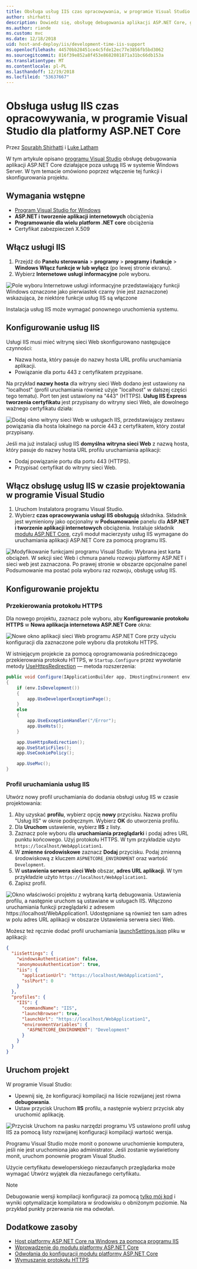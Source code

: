 ```yaml
---
title: Obsługa usług IIS czas opracowywania, w programie Visual Studio dla platformy ASP.NET Core
author: shirhatti
description: Dowiedz się, obsługę debugowania aplikacji ASP.NET Core, gdy działające poza usługą IIS w systemie Windows Server.
ms.author: riande
ms.custom: mvc
ms.date: 12/18/2018
uid: host-and-deploy/iis/development-time-iis-support
ms.openlocfilehash: 44570bb28451ce4c5fde12ec77e3856fb5bd3062
ms.sourcegitcommit: 816f39e852a8f453e8682081871a31bc66db153a
ms.translationtype: MT
ms.contentlocale: pl-PL
ms.lasthandoff: 12/19/2018
ms.locfileid: "53637667"
---
```

# <a name="development-time-iis-support-in-visual-studio-for-aspnet-core"></a>Obsługa usług IIS czas opracowywania, w programie Visual Studio dla platformy ASP.NET Core

Przez [Sourabh Shirhatti](https://twitter.com/sshirhatti) i [Luke Latham](https://github.com/guardrex)

W tym artykule opisano [programu Visual Studio](https://www.visualstudio.com/vs/) obsługę debugowania aplikacji ASP.NET Core działające poza usługą IIS w systemie Windows Server. W tym temacie omówiono poprzez włączenie tej funkcji i skonfigurowania projektu.

## <a name="prerequisites"></a>Wymagania wstępne

* [Program Visual Studio for Windows](https://www.microsoft.com/net/download/windows)
* **ASP.NET i tworzenie aplikacji internetowych** obciążenia
* **Programowanie dla wielu platform .NET core** obciążenia
* Certyfikat zabezpieczeń X.509

## <a name="enable-iis"></a>Włącz usługi IIS

1. Przejdź do **Panelu sterowania** > **programy** > **programy i funkcje** > **Windows Włącz funkcje w lub wyłącz** (po lewej stronie ekranu).
1. Wybierz **Internetowe usługi informacyjne** pole wyboru.

![Pole wyboru Internetowe usługi informacyjne przedstawiający funkcji Windows oznaczone jako pierwiastek czarny (nie jest zaznaczone) wskazująca, że niektóre funkcje usług IIS są włączone](development-time-iis-support/_static/enable_iis.png)

Instalacja usług IIS może wymagać ponownego uruchomienia systemu.

## <a name="configure-iis"></a>Konfigurowanie usług IIS

Usługi IIS musi mieć witrynę sieci Web skonfigurowano następujące czynności:

* Nazwa hosta, który pasuje do nazwy hosta URL profilu uruchamiania aplikacji.
* Powiązanie dla portu 443 z certyfikatem przypisane.

Na przykład **nazwy hosta** dla witryny sieci Web dodano jest ustawiony na "localhost" (profil uruchamiania również użyje "localhost" w dalszej części tego tematu). Port ten jest ustawiony na "443" (HTTPS). **Usług IIS Express tworzenia certyfikatu** jest przypisany do witryny sieci Web, ale dowolnego ważnego certyfikatu działa:

![Dodaj okno witryny sieci Web w usługach IIS, przedstawiający zestawu powiązania dla hosta lokalnego na porcie 443 z certyfikatem, który został przypisany.](development-time-iis-support/_static/add-website-window.png)

Jeśli ma już instalacji usług IIS **domyślna witryna sieci Web** z nazwą hosta, który pasuje do nazwy hosta URL profilu uruchamiania aplikacji:

* Dodaj powiązanie portu dla portu 443 (HTTPS).
* Przypisać certyfikat do witryny sieci Web.

## <a name="enable-development-time-iis-support-in-visual-studio"></a>Włącz obsługę usług IIS w czasie projektowania w programie Visual Studio

1. Uruchom Instalatora programu Visual Studio.
1. Wybierz **czas opracowywania usługi IIS obsługują** składnika. Składnik jest wymieniony jako opcjonalny w **Podsumowanie** panelu dla **ASP.NET i tworzenie aplikacji internetowych** obciążenia. Instaluje składnik [modułu ASP.NET Core](xref:host-and-deploy/aspnet-core-module), czyli moduł macierzysty usług IIS wymagane do uruchamiania aplikacji ASP.NET Core za pomocą programu IIS.

![Modyfikowanie funkcjami programu Visual Studio: Wybrana jest karta obciążeń. W sekcji sieć Web i chmura panelu rozwoju platformy ASP.NET i sieci web jest zaznaczona. Po prawej stronie w obszarze opcjonalne panel Podsumowanie ma postać pola wyboru raz rozwoju, obsługę usług IIS.](development-time-iis-support/_static/development_time_support.png)

## <a name="configure-the-project"></a>Konfigurowanie projektu

### <a name="https-redirection"></a>Przekierowania protokołu HTTPS

Dla nowego projektu, zaznacz pole wyboru, aby **Konfigurowanie protokołu HTTPS** w **Nowa aplikacja internetowa ASP.NET Core** okna:

![Nowe okno aplikacji sieci Web programu ASP.NET Core przy użyciu konfiguracji dla zaznaczone pole wyboru dla protokołu HTTPS.](development-time-iis-support/_static/new-app.png)

W istniejącym projekcie za pomocą oprogramowania pośredniczącego przekierowania protokołu HTTPS, w `Startup.Configure` przez wywołanie metody [UseHttpsRedirection](/dotnet/api/microsoft.aspnetcore.builder.httpspolicybuilderextensions.usehttpsredirection) — metoda rozszerzenia:

```csharp
public void Configure(IApplicationBuilder app, IHostingEnvironment env)
{
    if (env.IsDevelopment())
    {
        app.UseDeveloperExceptionPage();
    }
    else
    {
        app.UseExceptionHandler("/Error");
        app.UseHsts();
    }

    app.UseHttpsRedirection();
    app.UseStaticFiles();
    app.UseCookiePolicy();

    app.UseMvc();
}
```

### <a name="iis-launch-profile"></a>Profil uruchamiania usług IIS

Utwórz nowy profil uruchamiania do dodania obsługi usług IIS w czasie projektowania:

1. Aby uzyskać **profilu**, wybierz opcję **nowy** przycisku. Nazwa profilu "Usług IIS" w oknie podręcznym. Wybierz **OK** do utworzenia profilu.
1. Dla **Uruchom** ustawienie, wybierz **IIS** z listy.
1. Zaznacz pole wyboru dla **uruchamiania przeglądarki** i podaj adres URL punktu końcowego. Użyj protokołu HTTPS. W tym przykładzie użyto `https://localhost/WebApplication1`.
1. W **zmienne środowiskowe** zaznacz **Dodaj** przycisku. Podaj zmienną środowiskową z kluczem `ASPNETCORE_ENVIRONMENT` oraz wartość `Development`.
1. W **ustawienia serwera sieci Web** obszar, **adres URL aplikacji**. W tym przykładzie użyto `https://localhost/WebApplication1`.
1. Zapisz profil.

![Okno właściwości projektu z wybraną kartą debugowania. Ustawienia profilu, a następnie uruchom są ustawiane w usługach IIS. Włączono uruchamiania funkcji przeglądarki z adresem https://localhost/WebApplication1. Udostępniane są również ten sam adres w polu adres URL aplikacji w obszarze Ustawienia serwera sieci Web.](development-time-iis-support/_static/project_properties.png)

Możesz też ręcznie dodać profil uruchamiania [launchSettings.json](http://json.schemastore.org/launchsettings) pliku w aplikacji:

```json
{
  "iisSettings": {
    "windowsAuthentication": false,
    "anonymousAuthentication": true,
    "iis": {
      "applicationUrl": "https://localhost/WebApplication1",
      "sslPort": 0
    }
  },
  "profiles": {
    "IIS": {
      "commandName": "IIS",
      "launchBrowser": true,
      "launchUrl": "https://localhost/WebApplication1",
      "environmentVariables": {
        "ASPNETCORE_ENVIRONMENT": "Development"
      }
    }
  }
}
```

## <a name="run-the-project"></a>Uruchom projekt

W programie Visual Studio:

* Upewnij się, że konfiguracji kompilacji na liście rozwijanej jest równa **debugowania**.
* Ustaw przycisk Uruchom **IIS** profilu, a następnie wybierz przycisk aby uruchomić aplikację.

![Przycisk Uruchom na pasku narzędzi programu VS ustawiono profil usług IIS za pomocą listy rozwijanej konfiguracji kompilacji wartość wersja.](development-time-iis-support/_static/toolbar.png)

Programu Visual Studio może monit o ponowne uruchomienie komputera, jeśli nie jest uruchomiona jako administrator. Jeśli zostanie wyświetlony monit, uruchom ponownie program Visual Studio.

Użycie certyfikatu deweloperskiego niezaufanych przeglądarka może wymagać Utwórz wyjątek dla niezaufanego certyfikatu.

> [!NOTE]
> Debugowanie wersji kompilacji konfiguracji za pomocą [tylko mój kod](/visualstudio/debugger/just-my-code) i wyniki optymalizacje kompilatora w środowisku o obniżonym poziomie. Na przykład punkty przerwania nie ma odwołań.

## <a name="additional-resources"></a>Dodatkowe zasoby

* [Host platformy ASP.NET Core na Windows za pomocą programu IIS](xref:host-and-deploy/iis/index)
* [Wprowadzenie do modułu platformy ASP.NET Core](xref:host-and-deploy/aspnet-core-module)
* [Odwołania do konfiguracji modułu platformy ASP.NET Core](xref:host-and-deploy/aspnet-core-module)
* [Wymuszanie protokołu HTTPS](xref:security/enforcing-ssl)

